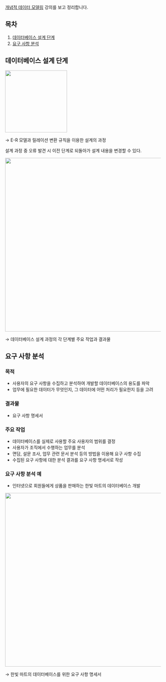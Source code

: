 [개념적 데이터 모델링](http://www.kocw.or.kr/home/cview.do?mty=p&kemId=1163794) 강의를 보고 정리합니다.

## 목차

1. [데이터베이스 설계 단계](#데이터베이스-설계-단계)
2. [요구 사항 분석](#요구-사항-분석)

## 데이터베이스 설계 단계

<img width="200" height="auto" src="https://github.com/usuyn/TIL/assets/68963707/2384368f-2e78-4364-a75d-58fcbdd4eabc">

$\rightarrow$ E-R 모델과 릴레이션 변환 규칙을 이용한 설계의 과정

설계 과정 중 오류 발견 시 이전 단계로 되돌아가 설계 내용을 변경할 수 있다.

<img width="560" height="auto" src="https://github.com/usuyn/TIL/assets/68963707/24f1c409-8b12-433a-bf19-6ed28e250894">

$\rightarrow$ 데이터베이스 설계 과정의 각 단계별 주요 작업과 결과물

## 요구 사항 분석

### 목적

- 사용자의 요구 사항을 수집하고 분석하여 개발할 데이터베이스의 용도를 파악
- 업무에 필요한 데이터가 무엇인지, 그 데이터에 어떤 처리가 필요한지 등을 고려

### 결과물

- 요구 사항 명세서

### 주요 작업

- 데이터베이스를 실제로 사용할 주요 사용자의 범위를 결정
- 사용자가 조직에서 수행하는 업무를 분석
- 면담, 설문 조사, 업무 관련 문서 분석 등의 방법을 이용해 요구 사항 수집
- 수집된 요구 사항에 대한 분석 결과를 요구 사항 명세서로 작성

### 요구 사항 분석 예

- 인터넷으로 회원들에게 상품을 판매하는 한빛 마트의 데이터베이스 개발

<img width="560" height="auto" src="https://github.com/usuyn/TIL/assets/68963707/5e8cd2d5-7641-4c8d-86c0-4ca56a86b0de">

$\rightarrow$ 한빛 마트의 데이터베이스를 위한 요구 사항 명세서
